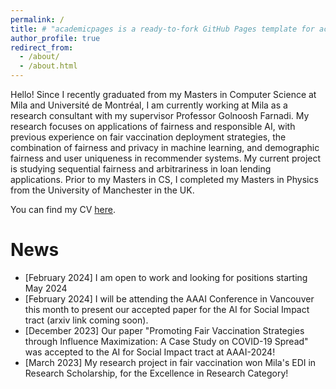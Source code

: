```yaml
---
permalink: /
title: # "academicpages is a ready-to-fork GitHub Pages template for academic personal websites"
author_profile: true
redirect_from: 
  - /about/
  - /about.html
---
```


Hello! Since I recently graduated from my Masters in Computer Science at Mila and Université de Montréal, I am currently working at Mila as a research consultant with my supervisor Professor Golnoosh Farnadi. My research focuses on applications of fairness and responsible AI, with previous experience on fair vaccination deployment strategies, the combination of fairness and privacy in machine learning, and demographic fairness and user uniqueness in recommender systems. My current project is studying sequential fairness and arbitrariness in loan lending applications. Prior to my Masters in CS, I completed my Masters in Physics from the University of Manchester in the UK. 

You can find my CV [here](http://nicolaneo.github.io/files/CV_Nicola_Neophytou_2024.pdf).

News
=====
* [February 2024] I am open to work and looking for positions starting May 2024
* [February 2024] I will be attending the AAAI Conference in Vancouver this month to present our accepted paper for the AI for Social Impact tract (arxiv link coming soon).
* [December 2023] Our paper "Promoting Fair Vaccination Strategies through Influence Maximization: A Case Study on COVID-19 Spread" was accepted to the AI for Social Impact tract at AAAI-2024!
* [March 2023] My research project in fair vaccination won Mila's EDI in Research Scholarship, for the Excellence in Research Category!
